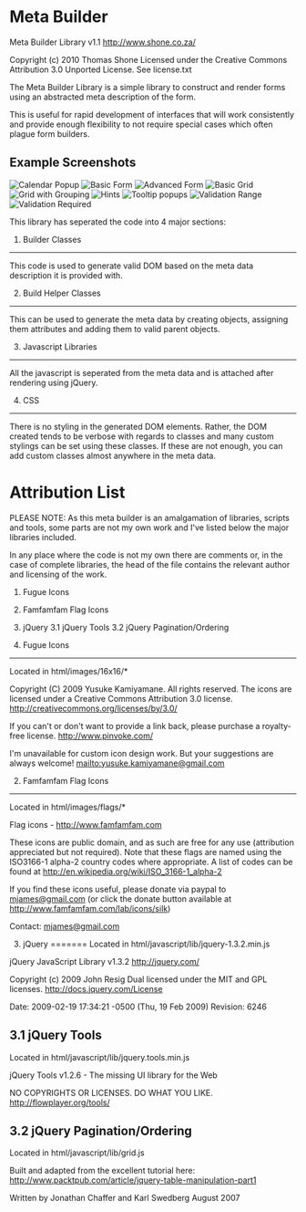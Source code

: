 Meta Builder
=======
Meta Builder Library v1.1
http://www.shone.co.za/

Copyright (c) 2010 Thomas Shone
Licensed under the Creative Commons Attribution 3.0 Unported
License. See license.txt

The Meta Builder Library is a simple library to construct
and render forms using an abstracted meta description of the
form.

This is useful for rapid development of interfaces that will
work consistently and provide enough flexibility to not
require special cases which often plague form builders.

Example Screenshots
-----

![Calendar Popup](screenshots/calendar-popup.png "Calendar Popup")
![Basic Form](screenshots/form-basic.png "Basic Form")
![Advanced Form](screenshots/form-advanced.png "Advanced Form")
![Basic Grid](screenshots/grid-basic.png "Basic Grid")
![Grid with Grouping](screenshots/grid-with-grouping.png "Grid with Grouping")
![Hints](screenshots/hints.png "Hints")
![Tooltip popups](screenshots/tooltip-popup.png "Tooltip popups")
![Validation Range](screenshots/validation-range.png "Validation Range")
![Validation Required](screenshots/validation-required.png "Validation Required")

This library has seperated the code into 4 major sections:

1. Builder Classes
-----
This code is used to generate valid DOM based on the meta
data description it is provided with.

2. Build Helper Classes
-----
This can be used to generate the meta data by creating
objects, assigning them attributes and adding them to valid
parent objects.

3. Javascript Libraries
-----
All the javascript is seperated from the meta data and is
attached after rendering using jQuery.

4. CSS
-----
There is no styling in the generated DOM elements. Rather,
the DOM created tends to be verbose with regards to classes
and many custom stylings can be set using these classes. If
these are not enough, you can add custom classes almost
anywhere in the meta data.



Attribution List
=======
PLEASE NOTE: As this meta builder is an amalgamation of
libraries, scripts and tools, some parts are not my own work
and I've listed below the major libraries included.

In any place where the code is not my own there are comments
or, in the case of complete libraries, the head of the file
contains the relevant author and licensing of the work.


1. Fugue Icons
2. Famfamfam Flag Icons
3. jQuery
    3.1 jQuery Tools
    3.2 jQuery Pagination/Ordering


1. Fugue Icons
-----
Located in html/images/16x16/*

Copyright (C) 2009 Yusuke Kamiyamane. All rights reserved.
The icons are licensed under a Creative Commons Attribution
3.0 license. <http://creativecommons.org/licenses/by/3.0/>

If you can't or don't want to provide a link back, please
purchase a royalty-free license. <http://www.pinvoke.com/>

I'm unavailable for custom icon design work. But your
suggestions are always welcome!
<mailto:yusuke.kamiyamane@gmail.com>


2. Famfamfam Flag Icons
-----
Located in html/images/flags/*

Flag icons - http://www.famfamfam.com

These icons are public domain, and as such are free for any
use (attribution appreciated but not required). Note that 
these flags are named using the ISO3166-1 alpha-2 country 
codes where appropriate. A list of codes can be found at 
http://en.wikipedia.org/wiki/ISO_3166-1_alpha-2

If you find these icons useful, please donate via paypal to 
mjames@gmail.com (or click the donate button available at 
http://www.famfamfam.com/lab/icons/silk)

Contact: mjames@gmail.com


3. jQuery
=======
Located in html/javascript/lib/jquery-1.3.2.min.js

jQuery JavaScript Library v1.3.2
http://jquery.com/

Copyright (c) 2009 John Resig
Dual licensed under the MIT and GPL licenses.
http://docs.jquery.com/License

Date: 2009-02-19 17:34:21 -0500 (Thu, 19 Feb 2009)
Revision: 6246


3.1 jQuery Tools
-----
Located in html/javascript/lib/jquery.tools.min.js

jQuery Tools v1.2.6 - The missing UI library for the Web

NO COPYRIGHTS OR LICENSES. DO WHAT YOU LIKE.
http://flowplayer.org/tools/


3.2 jQuery Pagination/Ordering
-----
Located in html/javascript/lib/grid.js

Built and adapted from the excellent tutorial here:
http://www.packtpub.com/article/jquery-table-manipulation-part1

Written by Jonathan Chaffer and Karl Swedberg
August 2007
